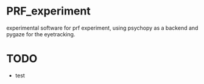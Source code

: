 # PRF_experiment
experimental software for prf experiment, using psychopy as a backend and pygaze for the eyetracking.

# TODO

* test
